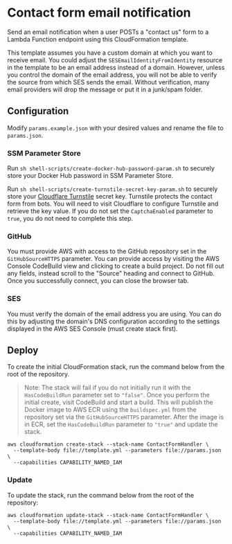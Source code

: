 # Contact form email notification

Send an email notification when a user POSTs a "contact us" form to a Lambda
Function endpoint using this CloudFormation template.

This template assumes you have a custom domain at which you want to receive
email. You could adjust the `SESEmailIdentityFromIdentity` resource in the
template to be an email address instead of a domain. However, unless you control
the domain of the email address, you will not be able to verify the source from
which SES sends the email. Without verification, many email providers will drop
the message or put it in a junk/spam folder.

## Configuration

Modify `params.example.json` with your desired values and rename the file to
`params.json`.

### SSM Parameter Store

Run `sh shell-scripts/create-docker-hub-password-param.sh` to securely store
your Docker Hub password in SSM Parameter Store.

Run `sh shell-scripts/create-turnstile-secret-key-param.sh` to securely store
your [Cloudflare Turnstile](https://www.cloudflare.com/products/turnstile/)
secret key. Turnstile protects the contact form from bots. You will need to
visit Cloudflare to configure Turnstile and retrieve the key value. If you do
not set the `CaptchaEnabled` parameter to `true`, you do not need to complete
this step.

### GitHub

You must provide AWS with access to the GitHub repository set in the `GitHubSourceHTTPS`
parameter. You can provide access by visiting the AWS Console CodeBuild view and
clicking to create a build project. Do not fill out any fields, instead scroll to
the "Source" heading and connect to GitHub. Once you successfully connect, you
can close the browser tab.

### SES

You must verify the domain of the email address you are using. You can do this
by adjusting the domain's DNS configuration according to the settings displayed
in the AWS SES Console (must create stack first).

## Deploy

To create the initial CloudFormation stack, run the command below from the root
of the repository.

> Note: The stack will fail if you do not initially run it with the
> `HasCodeBuildRun` parameter set to `"false"`. Once you perform the initial create,
> visit CodeBuild and start a build. This will publish the Docker image to AWS ECR
> using the `buildspec.yml` from the repository set via the `GitHubSourceHTTPS`
> parameter. After the image is in ECR, set the `HasCodeBuildRun` parameter to
> `"true"` and update the stack.

```console
aws cloudformation create-stack --stack-name ContactFormHandler \
  --template-body file://template.yml --parameters file://params.json \
  --capabilities CAPABILITY_NAMED_IAM
```

### Update

To update the stack, run the command below from the root of the repository:

```console
aws cloudformation update-stack --stack-name ContactFormHandler \
  --template-body file://template.yml --parameters file://params.json \
  --capabilities CAPABILITY_NAMED_IAM
```
